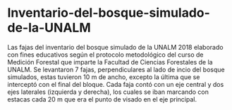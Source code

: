 # Inventario-del-bosque-simulado-de-la-UNALM
Las fajas del inventario del bosque simulado de la UNALM 2018 elaborado con fines educativos según el protocolo metodológico del curso de Medición Forestal que imparte la Facultad de Ciencias Forestales de la UNALM. Se levantaron 7 fajas, perpendiculares al lado de incio del bosque simulados, estas tuvieron 10 m de ancho, excepto la última que se interceptó con el final del bloque. Cada faja contó con un eje central y dos ejes laterales (izquierda y derecha), los cuales se iban marcando con estacas cada 20 m que era el punto de visado en el eje principal.

